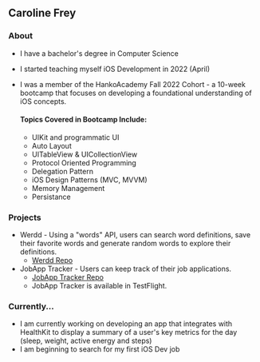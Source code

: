 ## Caroline Frey

### About
* I have a bachelor's degree in Computer Science
* I started teaching myself iOS Development in 2022 (April)
* I was a member of the HankoAcademy Fall 2022 Cohort - a 10-week bootcamp that focuses on developing a foundational understanding of iOS concepts.

    #### Topics Covered in Bootcamp Include:
    * UIKit and programmatic UI
    * Auto Layout
    * UITableView & UICollectionView
    * Protocol Oriented Programming
    * Delegation Pattern
    * iOS Design Patterns (MVC, MVVM)
    * Memory Management
    * Persistance
    
### Projects
* Werdd - Using a "words" API, users can search word definitions, save their favorite words and generate random words to explore their definitions.
    * [Werdd Repo](https://github.com/carolinefrey/Werdd)
* JobApp Tracker - Users can keep track of their job applications.
    * [JobApp Tracker Repo](https://github.com/carolinefrey/JobTracker)
    * JobApp Tracker is available in TestFlight.

### Currently...
* I am currently working on developing an app that integrates with HealthKit to display a summary of a user's key metrics for the day (sleep, weight, active energy and steps)
* I am beginning to search for my first iOS Dev job

<!--
**carolinefrey/carolinefrey** is a ✨ _special_ ✨ repository because its `README.md` (this file) appears on your GitHub profile.

Here are some ideas to get you started:

- 🔭 I’m currently working on ...
- 🌱 I’m currently learning ...
- 👯 I’m looking to collaborate on ...
- 🤔 I’m looking for help with ...
- 💬 Ask me about ...
- 📫 How to reach me: ...
- 😄 Pronouns: ...
- ⚡ Fun fact: ...
-->
